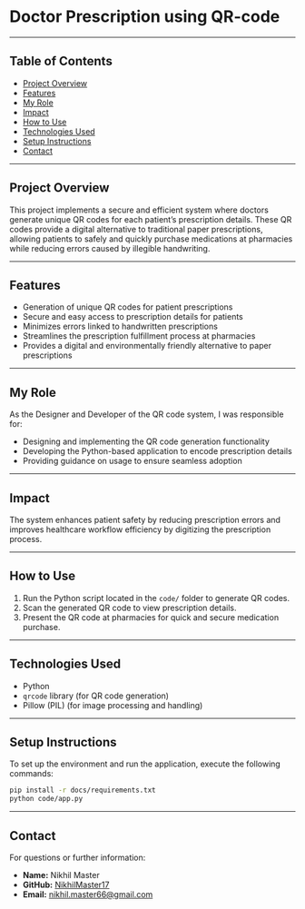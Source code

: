 # Doctor Prescription using QR-code

---

## Table of Contents

* [Project Overview](#project-overview)
* [Features](#features)
* [My Role](#my-role)
* [Impact](#impact)
* [How to Use](#how-to-use)
* [Technologies Used](#technologies-used)
* [Setup Instructions](#setup-instructions)
* [Contact](#contact)

---

## Project Overview

This project implements a secure and efficient system where doctors generate unique QR codes for each patient’s prescription details. These QR codes provide a digital alternative to traditional paper prescriptions, allowing patients to safely and quickly purchase medications at pharmacies while reducing errors caused by illegible handwriting.

---

## Features

* Generation of unique QR codes for patient prescriptions
* Secure and easy access to prescription details for patients
* Minimizes errors linked to handwritten prescriptions
* Streamlines the prescription fulfillment process at pharmacies
* Provides a digital and environmentally friendly alternative to paper prescriptions

---

## My Role

As the Designer and Developer of the QR code system, I was responsible for:

* Designing and implementing the QR code generation functionality
* Developing the Python-based application to encode prescription details
* Providing guidance on usage to ensure seamless adoption

---

## Impact

The system enhances patient safety by reducing prescription errors and improves healthcare workflow efficiency by digitizing the prescription process.

---

## How to Use

1. Run the Python script located in the `code/` folder to generate QR codes.
2. Scan the generated QR code to view prescription details.
3. Present the QR code at pharmacies for quick and secure medication purchase.

---

## Technologies Used

* Python
* `qrcode` library (for QR code generation)
* Pillow (PIL) (for image processing and handling)

---

## Setup Instructions

To set up the environment and run the application, execute the following commands:

```bash
pip install -r docs/requirements.txt
python code/app.py
```

---

## Contact

For questions or further information:

* **Name:** Nikhil Master
* **GitHub:** [NikhilMaster17](https://github.com/NikhilMaster17)
* **Email:** nikhil.master66@gmail.com
